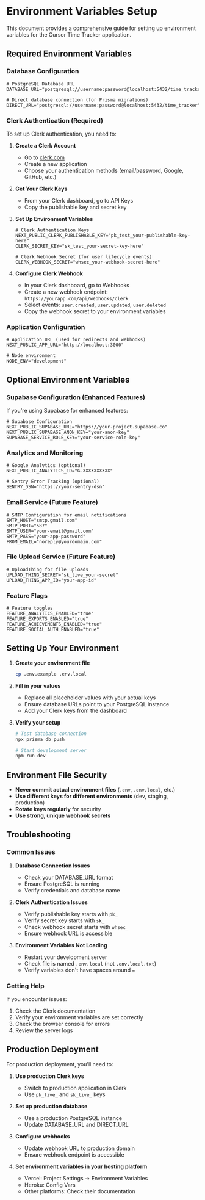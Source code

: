 # Environment Variables Setup

This document provides a comprehensive guide for setting up environment variables for the Cursor Time Tracker application.

## Required Environment Variables

### Database Configuration

```env
# PostgreSQL Database URL
DATABASE_URL="postgresql://username:password@localhost:5432/time_tracker"

# Direct database connection (for Prisma migrations)
DIRECT_URL="postgresql://username:password@localhost:5432/time_tracker"
```

### Clerk Authentication (Required)

To set up Clerk authentication, you need to:

1. **Create a Clerk Account**
   - Go to [clerk.com](https://clerk.com)
   - Create a new application
   - Choose your authentication methods (email/password, Google, GitHub, etc.)

2. **Get Your Clerk Keys**
   - From your Clerk dashboard, go to API Keys
   - Copy the publishable key and secret key

3. **Set Up Environment Variables**
   ```env
   # Clerk Authentication Keys
   NEXT_PUBLIC_CLERK_PUBLISHABLE_KEY="pk_test_your-publishable-key-here"
   CLERK_SECRET_KEY="sk_test_your-secret-key-here"
   
   # Clerk Webhook Secret (for user lifecycle events)
   CLERK_WEBHOOK_SECRET="whsec_your-webhook-secret-here"
   ```

4. **Configure Clerk Webhook**
   - In your Clerk dashboard, go to Webhooks
   - Create a new webhook endpoint: `https://yourapp.com/api/webhooks/clerk`
   - Select events: `user.created`, `user.updated`, `user.deleted`
   - Copy the webhook secret to your environment variables

### Application Configuration

```env
# Application URL (used for redirects and webhooks)
NEXT_PUBLIC_APP_URL="http://localhost:3000"

# Node environment
NODE_ENV="development"
```

## Optional Environment Variables

### Supabase Configuration (Enhanced Features)

If you're using Supabase for enhanced features:

```env
# Supabase Configuration
NEXT_PUBLIC_SUPABASE_URL="https://your-project.supabase.co"
NEXT_PUBLIC_SUPABASE_ANON_KEY="your-anon-key"
SUPABASE_SERVICE_ROLE_KEY="your-service-role-key"
```

### Analytics and Monitoring

```env
# Google Analytics (optional)
NEXT_PUBLIC_ANALYTICS_ID="G-XXXXXXXXXX"

# Sentry Error Tracking (optional)
SENTRY_DSN="https://your-sentry-dsn"
```

### Email Service (Future Feature)

```env
# SMTP Configuration for email notifications
SMTP_HOST="smtp.gmail.com"
SMTP_PORT="587"
SMTP_USER="your-email@gmail.com"
SMTP_PASS="your-app-password"
FROM_EMAIL="noreply@yourdomain.com"
```

### File Upload Service (Future Feature)

```env
# UploadThing for file uploads
UPLOAD_THING_SECRET="sk_live_your-secret"
UPLOAD_THING_APP_ID="your-app-id"
```

### Feature Flags

```env
# Feature toggles
FEATURE_ANALYTICS_ENABLED="true"
FEATURE_EXPORTS_ENABLED="true"
FEATURE_ACHIEVEMENTS_ENABLED="true"
FEATURE_SOCIAL_AUTH_ENABLED="true"
```

## Setting Up Your Environment

1. **Create your environment file**
   ```bash
   cp .env.example .env.local
   ```

2. **Fill in your values**
   - Replace all placeholder values with your actual keys
   - Ensure database URLs point to your PostgreSQL instance
   - Add your Clerk keys from the dashboard

3. **Verify your setup**
   ```bash
   # Test database connection
   npx prisma db push
   
   # Start development server
   npm run dev
   ```

## Environment File Security

- **Never commit actual environment files** (`.env`, `.env.local`, etc.)
- **Use different keys for different environments** (dev, staging, production)
- **Rotate keys regularly** for security
- **Use strong, unique webhook secrets**

## Troubleshooting

### Common Issues

1. **Database Connection Issues**
   - Check your DATABASE_URL format
   - Ensure PostgreSQL is running
   - Verify credentials and database name

2. **Clerk Authentication Issues**
   - Verify publishable key starts with `pk_`
   - Verify secret key starts with `sk_`
   - Check webhook secret starts with `whsec_`
   - Ensure webhook URL is accessible

3. **Environment Variables Not Loading**
   - Restart your development server
   - Check file is named `.env.local` (not `.env.local.txt`)
   - Verify variables don't have spaces around `=`

### Getting Help

If you encounter issues:
1. Check the Clerk documentation
2. Verify your environment variables are set correctly
3. Check the browser console for errors
4. Review the server logs

## Production Deployment

For production deployment, you'll need to:

1. **Use production Clerk keys**
   - Switch to production application in Clerk
   - Use `pk_live_` and `sk_live_` keys

2. **Set up production database**
   - Use a production PostgreSQL instance
   - Update DATABASE_URL and DIRECT_URL

3. **Configure webhooks**
   - Update webhook URL to production domain
   - Ensure webhook endpoint is accessible

4. **Set environment variables in your hosting platform**
   - Vercel: Project Settings → Environment Variables
   - Heroku: Config Vars
   - Other platforms: Check their documentation 